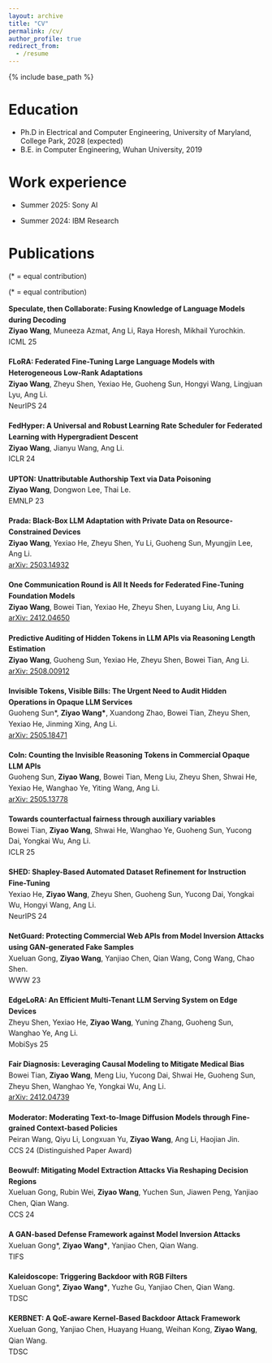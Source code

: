 ```yaml
---
layout: archive
title: "CV"
permalink: /cv/
author_profile: true
redirect_from:
  - /resume
---
```


{% include base_path %}

Education
======
* Ph.D in Electrical and Computer Engineering, University of Maryland, College Park, 2028 (expected)
* B.E. in Computer Engineering, Wuhan University, 2019

Work experience
======
* Summer 2025: Sony AI

* Summer 2024: IBM Research

Publications
======
(* = equal contribution)

(* = equal contribution)

<div class="selected-pubs">

<p>
<strong>Speculate, then Collaborate: Fusing Knowledge of Language Models during Decoding</strong><br>
<strong>Ziyao Wang</strong>, Muneeza Azmat, Ang Li, Raya Horesh, Mikhail Yurochkin.<br>
ICML 25
</p>

<p>
<strong>FLoRA: Federated Fine-Tuning Large Language Models with Heterogeneous Low-Rank Adaptations</strong><br>
<strong>Ziyao Wang</strong>, Zheyu Shen, Yexiao He, Guoheng Sun, Hongyi Wang, Lingjuan Lyu, Ang Li.<br>
NeurIPS 24
</p>

<p>
<strong>FedHyper: A Universal and Robust Learning Rate Scheduler for Federated Learning with Hypergradient Descent</strong><br>
<strong>Ziyao Wang</strong>, Jianyu Wang, Ang Li.<br>
ICLR 24
</p>

<p>
<strong>UPTON: Unattributable Authorship Text via Data Poisoning</strong><br>
<strong>Ziyao Wang</strong>, Dongwon Lee, Thai Le.<br>
EMNLP 23
</p>

<p>
<strong>Prada: Black-Box LLM Adaptation with Private Data on Resource-Constrained Devices</strong><br>
<strong>Ziyao Wang</strong>, Yexiao He, Zheyu Shen, Yu Li, Guoheng Sun, Myungjin Lee, Ang Li.<br>
<a href="https://arxiv.org/abs/2503.14932" target="_blank" rel="noopener">arXiv: 2503.14932</a>
</p>

<p>
<strong>One Communication Round is All It Needs for Federated Fine-Tuning Foundation Models</strong><br>
<strong>Ziyao Wang</strong>, Bowei Tian, Yexiao He, Zheyu Shen, Luyang Liu, Ang Li.<br>
<a href="https://arxiv.org/abs/2412.04650" target="_blank" rel="noopener">arXiv: 2412.04650</a>
</p>

<p>
<strong>Predictive Auditing of Hidden Tokens in LLM APIs via Reasoning Length Estimation</strong><br>
<strong>Ziyao Wang</strong>, Guoheng Sun, Yexiao He, Zheyu Shen, Bowei Tian, Ang Li.<br>
<a href="https://arxiv.org/abs/2508.00912" target="_blank" rel="noopener">arXiv: 2508.00912</a>
</p>

<p>
<strong>Invisible Tokens, Visible Bills: The Urgent Need to Audit Hidden Operations in Opaque LLM Services</strong><br>
Guoheng Sun*, <strong>Ziyao Wang*</strong>, Xuandong Zhao, Bowei Tian, Zheyu Shen, Yexiao He, Jinming Xing, Ang Li.<br>
<a href="https://arxiv.org/abs/2505.18471" target="_blank" rel="noopener">arXiv: 2505.18471</a>
</p>

<p>
<strong>CoIn: Counting the Invisible Reasoning Tokens in Commercial Opaque LLM APIs</strong><br>
Guoheng Sun, <strong>Ziyao Wang</strong>, Bowei Tian, Meng Liu, Zheyu Shen, Shwai He, Yexiao He, Wanghao Ye, Yiting Wang, Ang Li.<br>
<a href="https://arxiv.org/abs/2505.13778" target="_blank" rel="noopener">arXiv: 2505.13778</a>
</p>

<p>
<strong>Towards counterfactual fairness through auxiliary variables</strong><br>
Bowei Tian, <strong>Ziyao Wang</strong>, Shwai He, Wanghao Ye, Guoheng Sun, Yucong Dai, Yongkai Wu, Ang Li.<br>
ICLR 25
</p>

<p>
<strong>SHED: Shapley-Based Automated Dataset Refinement for Instruction Fine-Tuning</strong><br>
Yexiao He, <strong>Ziyao Wang</strong>, Zheyu Shen, Guoheng Sun, Yucong Dai, Yongkai Wu, Hongyi Wang, Ang Li.<br>
NeurIPS 24
</p>

<p>
<strong>NetGuard: Protecting Commercial Web APIs from Model Inversion Attacks using GAN-generated Fake Samples</strong><br>
Xueluan Gong, <strong>Ziyao Wang</strong>, Yanjiao Chen, Qian Wang, Cong Wang, Chao Shen.<br>
WWW 23
</p>

<p>
<strong>EdgeLoRA: An Efficient Multi-Tenant LLM Serving System on Edge Devices</strong><br>
Zheyu Shen, Yexiao He, <strong>Ziyao Wang</strong>, Yuning Zhang, Guoheng Sun, Wanghao Ye, Ang Li.<br>
MobiSys 25
</p>

<p>
<strong>Fair Diagnosis: Leveraging Causal Modeling to Mitigate Medical Bias</strong><br>
Bowei Tian, <strong>Ziyao Wang</strong>, Meng Liu, Yucong Dai, Shwai He, Guoheng Sun, Zheyu Shen, Wanghao Ye, Yongkai Wu, Ang Li.<br>
<a href="https://arxiv.org/abs/2412.04739" target="_blank" rel="noopener">arXiv: 2412.04739</a>
</p>

<p>
<strong>Moderator: Moderating Text-to-Image Diffusion Models through Fine-grained Context-based Policies</strong><br>
Peiran Wang, Qiyu Li, Longxuan Yu, <strong>Ziyao Wang</strong>, Ang Li, Haojian Jin.<br>
CCS 24 (Distinguished Paper Award)
</p>

<p>
<strong>Beowulf: Mitigating Model Extraction Attacks Via Reshaping Decision Regions</strong><br>
Xueluan Gong, Rubin Wei, <strong>Ziyao Wang</strong>, Yuchen Sun, Jiawen Peng, Yanjiao Chen, Qian Wang.<br>
CCS 24
</p>

<p>
<strong>A GAN-based Defense Framework against Model Inversion Attacks</strong><br>
Xueluan Gong*, <strong>Ziyao Wang*</strong>, Yanjiao Chen, Qian Wang.<br>
TIFS
</p>

<p>
<strong>Kaleidoscope: Triggering Backdoor with RGB Filters</strong><br>
Xueluan Gong*, <strong>Ziyao Wang*</strong>, Yuzhe Gu, Yanjiao Chen, Qian Wang.<br>
TDSC
</p>

<p>
<strong>KERBNET: A QoE-aware Kernel-Based Backdoor Attack Framework</strong><br>
Xueluan Gong, Yanjiao Chen, Huayang Huang, Weihan Kong, <strong>Ziyao Wang</strong>, Qian Wang.<br>
TDSC
</p>

</div>

<style>
.selected-pubs p { margin: 0 0 1.1rem; line-height: 1.55; }
.selected-pubs strong { font-weight: 700; }
</style>



